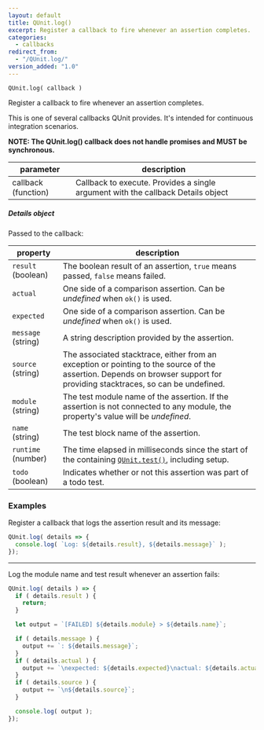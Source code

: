 ```yaml
---
layout: default
title: QUnit.log()
excerpt: Register a callback to fire whenever an assertion completes.
categories:
  - callbacks
redirect_from:
  - "/QUnit.log/"
version_added: "1.0"
---
```


`QUnit.log( callback )`

Register a callback to fire whenever an assertion completes.

This is one of several callbacks QUnit provides. It's intended for continuous integration scenarios.

**NOTE: The QUnit.log() callback does not handle promises and MUST be synchronous.**

| parameter | description |
|-----------|-------------|
| callback (function) | Callback to execute. Provides a single argument with the callback Details object |

##### Details object

Passed to the callback:

| property | description |
|-----------|-------------|
| `result` (boolean) | The boolean result of an assertion, `true` means passed, `false` means failed. |
| `actual` | One side of a comparison assertion. Can be _undefined_ when `ok()` is used. |
| `expected` | One side of a comparison assertion. Can be _undefined_ when `ok()` is used. |
| `message` (string) | A string description provided by the assertion. |
| `source` (string) | The associated stacktrace, either from an exception or pointing to the source of the assertion. Depends on browser support for providing stacktraces, so can be undefined. |
| `module` (string) | The test module name of the assertion. If the assertion is not connected to any module, the property's value will be _undefined_. |
| `name` (string) | The test block name of the assertion. |
| `runtime` (number) | The time elapsed in milliseconds since the start of the containing [`QUnit.test()`](../QUnit/test.md), including setup. |
| `todo` (boolean) | Indicates whether or not this assertion was part of a todo test. |

### Examples

Register a callback that logs the assertion result and its message:

```js
QUnit.log( details => {
  console.log( `Log: ${details.result}, ${details.message}` );
});
```

---

Log the module name and test result whenever an assertion fails:

```js
QUnit.log( details ) => {
  if ( details.result ) {
    return;
  }

  let output = `[FAILED] ${details.module} > ${details.name}`;

  if ( details.message ) {
    output += `: ${details.message}`;
  }
  if ( details.actual ) {
    output += `\nexpected: ${details.expected}\nactual: ${details.actual}`;
  }
  if ( details.source ) {
    output += `\n${details.source}`;
  }

  console.log( output );
});
```
